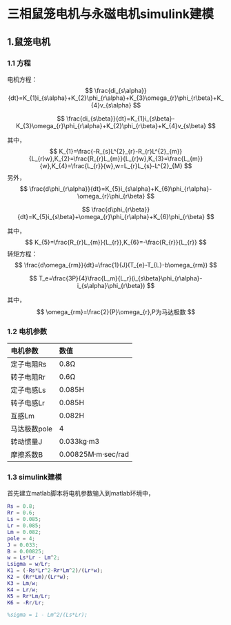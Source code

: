# 三相鼠笼电机与永磁电机simulink建模

## 1.鼠笼电机

### 1.1 方程

电机方程：
$$
\frac{di_{s\alpha}}{dt}=K_{1}i_{s\alpha}+K_{2}\phi_{r\alpha}+K_{3}\omega_{r}\phi_{r\beta}+K_{4}v_{s\alpha}
$$

$$
\frac{di_{s\beta}}{dt}=K_{1}i_{s\beta}-K_{3}\omega_{r}\phi_{r\alpha}+K_{2}\phi_{r\beta}+K_{4}v_{s\beta}
$$

其中，
$$
K_{1}=\frac{-R_{s}L^{2}_{r}-R_{r}L^{2}_{m}}{L_{r}w},K_{2}=\frac{R_{r}L_{m}}{L_{r}w},K_{3}=\frac{L_{m}}{w},K_{4}=\frac{L_{r}}{w},w=L_{r}L_{s}-L^{2}_{M}
$$
另外，
$$
\frac{d\phi_{r\alpha}}{dt}=K_{5}i_{s\alpha}+K_{6}\phi_{r\alpha}-\omega_{r}\phi_{r\beta}
$$

$$
\frac{d\phi_{r\beta}}{dt}=K_{5}i_{s\beta}+\omega_{r}\phi_{r\alpha}+K_{6}\phi_{r\beta}
$$

其中，
$$
K_{5}=\frac{R_{r}L_{m}}{L_{r}},K_{6}=-\frac{R_{r}}{L_{r}}
$$
转矩方程：
$$
\frac{d\omega_{rm}}{dt}=\frac{1}{J}(T_{e}-T_{L}-b\omega_{rm})
$$

$$
T_e=\frac{3P}{4}\frac{L_m}{L_r}(i_{s\beta}\phi_{r\alpha}-i_{s\alpha}\phi_{r\beta})
$$

其中，
$$
\omega_{rm}=\frac{2}{P}\omega_{r},P为马达极数
$$

### 1.2 电机参数

| 电机参数     | 数值               |
| :----------- | :----------------- |
| 定子电阻Rs   | 0.8Ω               |
| 转子电阻Rr   | 0.6Ω               |
| 定子电感Ls   | 0.085H             |
| 转子电感Lr   | 0.085H             |
| 互感Lm       | 0.082H             |
| 马达极数pole | 4                  |
| 转动惯量J    | 0.033kg·m3         |
| 摩擦系数B    | 0.00825M·m·sec/rad |

### 1.3 simulink建模

首先建立matlab脚本将电机参数输入到matlab环境中，

```matlab
Rs = 0.8;
Rr = 0.6;
Ls = 0.085;
Lr = 0.085;
Lm = 0.082;
pole = 4;
J = 0.033;
B = 0.00825;
w = Ls*Lr - Lm^2;
Lsigma = w/Lr;
K1 = (-Rs*Lr^2-Rr*Lm^2)/(Lr*w);
K2 = (Rr*Lm)/(Lr*w);
K3 = Lm/w;
K4 = Lr/w;
K5 = Rr*Lm/Lr;
K6 = -Rr/Lr;

%sigma = 1 - Lm^2/(Ls*Lr);
```



